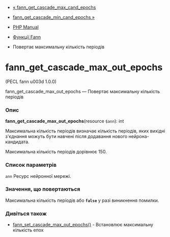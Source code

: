 - [«
fann_get_cascade_max_cand_epochs](function.fann-get-cascade-max-cand-epochs.md)
- [fann_get_cascade_min_cand_epochs
»](function.fann-get-cascade-min-cand-epochs.md)

- [PHP Manual](index.md)
- [Функції Fann](ref.fann.md)
- Повертає максимальну кількість періодів

# fann_get_cascade_max_out_epochs

(PECL fann u003d 1.0.0)

fann_get_cascade_max_out_epochs — Повертає максимальну кількість
періодів

### Опис

**fann_get_cascade_max_out_epochs**(resource `$ann`): int

Максимальна кількість періодів визначає кількість періодів,
яких вихідні з'єднання можуть бути навчені після додавання нового
нейрона-кандидата.

Максимальна кількість періодів дорівнює 150.

### Список параметрів

`ann`
Ресурс нейронної мережі.

### Значення, що повертаються

Максимальна кількість періодів або **`false`** у разі виникнення
помилки.

### Дивіться також

- [fann_set_cascade_max_out_epochs()](function.fann-set-cascade-max-out-epochs.md) -
Встановлює максимальну кількість епох
